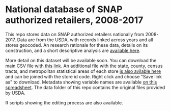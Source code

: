 # National database of SNAP authorized retailers, 2008-2017
This repo stores data on SNAP authorized retailers nationally from 2008-2017. Data are from the USDA, with records linked across years and all stores geocoded. An research rationale for these data, details on its construction, and a short descriptive analysis are [available here](https://jshannon75.github.io/snap_retailers_2008_2017/overview_paper).

More detail on this dataset will be available soon. You can download the main CSV file [with this link](https://github.com/jshannon75/snap_retailers_2008_2017/raw/master/data/snap_retailers_usda.csv). An additional file with the state, county, census tracts, and metropolitan statistical areas of each store [is also avilable here](https://github.com/jshannon75/snap_retailers_2008_2017/raw/master/data/snap_retailers_crosswalk.csv) and can be joined with the store id code. Right click and choose "Save link as" to download. Metadata showing variable names are available [on this spreadsheet](https://github.com/jshannon75/snap_retailers_2008_2017/raw/master/data/snap_retailers_metadata.csv). The data folder of this repo contains the original files provided by USDA. 

R scripts showing the editing process are also available.
